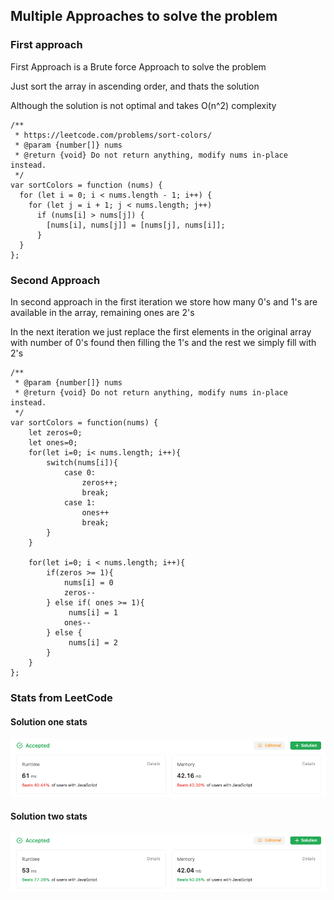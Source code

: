 ## Multiple Approaches to solve the problem

### First approach

First Approach is a Brute force Approach to solve the problem

Just sort the array in ascending order, and thats the solution

Although the solution is not optimal and takes O(n^2) complexity

```
/**
 * https://leetcode.com/problems/sort-colors/
 * @param {number[]} nums
 * @return {void} Do not return anything, modify nums in-place instead.
 */
var sortColors = function (nums) {
  for (let i = 0; i < nums.length - 1; i++) {
    for (let j = i + 1; j < nums.length; j++)
      if (nums[i] > nums[j]) {
        [nums[i], nums[j]] = [nums[j], nums[i]];
      }
  }
};

```

### Second Approach

In second approach in the first iteration
we store how many 0's and 1's are available
in the array, remaining ones are 2's

In the next iteration we just replace the first
elements in the original array with number of 0's found
then filling the 1's and the rest we simply fill with 2's

```
/**
 * @param {number[]} nums
 * @return {void} Do not return anything, modify nums in-place instead.
 */
var sortColors = function(nums) {
    let zeros=0;
    let ones=0;
    for(let i=0; i< nums.length; i++){
        switch(nums[i]){
            case 0:
                zeros++;
                break;
            case 1:
                ones++
                break;
        }
    }

    for(let i=0; i < nums.length; i++){
        if(zeros >= 1){
            nums[i] = 0
            zeros--
        } else if( ones >= 1){
             nums[i] = 1
            ones--
        } else {
             nums[i] = 2
        }
    }
};
```

### Stats from LeetCode

#### Solution one stats

![Alt text](sol1.png)

#### Solution two stats

![Alt text](sol2.png)
